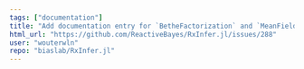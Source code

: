 ```yaml
---
tags: ["documentation"]
title: "Add documentation entry for `BetheFactorization` and `MeanField`"
html_url: "https://github.com/ReactiveBayes/RxInfer.jl/issues/288"
user: "wouterwln"
repo: "biaslab/RxInfer.jl"
---
```


